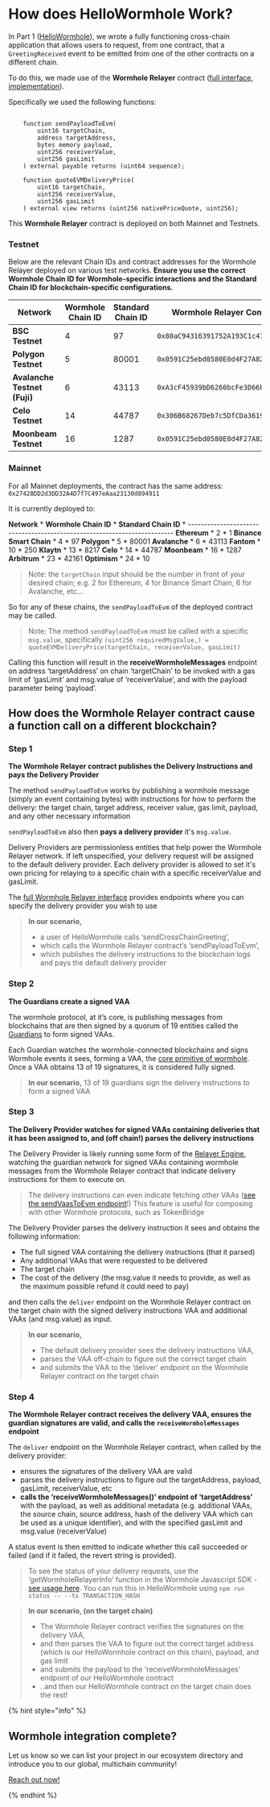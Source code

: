 # How does HelloWormhole Work?

In Part 1 ([HelloWormhole](./README.md)), we wrote a fully functioning cross-chain application that allows users to request, from one contract, that a `GreetingReceived` event to be emitted from one of the other contracts on a different chain. 

To do this, we made use of the **Wormhole Relayer** contract ([full interface](https://github.com/wormhole-foundation/wormhole/blob/main/relayer/ethereum/contracts/interfaces/relayer/IWormholeRelayer.sol), [implementation](https://github.com/wormhole-foundation/wormhole/blob/main/relayer/ethereum/contracts/relayer/wormholeRelayer/WormholeRelayer.sol)). 

Specifically we used the following functions:

```solidity

    function sendPayloadToEvm(
        uint16 targetChain,
        address targetAddress,
        bytes memory payload,
        uint256 receiverValue,
        uint256 gasLimit
    ) external payable returns (uint64 sequence);

    function quoteEVMDeliveryPrice(
        uint16 targetChain,
        uint256 receiverValue,
        uint256 gasLimit
    ) external view returns (uint256 nativePriceQuote, uint256);
```

This **Wormhole Relayer** contract is deployed on both Mainnet and Testnets.

### Testnet

Below are the relevant Chain IDs and contract addresses for the Wormhole Relayer deployed on various test networks. **Ensure you use the correct Wormhole Chain ID for Wormhole-specific interactions and the Standard Chain ID for blockchain-specific configurations.**
 
| Network           | Wormhole Chain ID | Standard Chain ID | Wormhole Relayer Contract Address                         |
|-------------------|-------------------|-------------------|-----------------------------------------------------------|
| **BSC Testnet**    | 4                 | 97                | `0x80aC94316391752A193C1c47E27D382b507c93F3`              |
| **Polygon Testnet**| 5                 | 80001             | `0x0591C25ebd0580E0d4F27A82Fc2e24E7489CB5e0`              |
| **Avalanche Testnet (Fuji)**| 6       | 43113             | `0xA3cF45939bD6260bcFe3D66bc73d60f19e49a8BB`              |
| **Celo Testnet**   | 14                | 44787             | `0x306B68267Deb7c5DfCDa3619E22E9Ca39C374f84`              |
| **Moonbeam Testnet**| 16               | 1287              | `0x0591C25ebd0580E0d4F27A82Fc2e24E7489CB5e0`              |

### Mainnet

For all Mainnet deployments, the contract has the same address: `0x27428DD2d3DD32A4D7f7C497eAaa23130d894911`

It is currently deployed to: 

**Network**                * **Wormhole Chain ID** * **Standard Chain ID** *
---------------------------*-----------------------*-----------------------
**Ethereum**               * 2                     * 1
**Binance Smart Chain**    * 4                     * 97
**Polygon**                * 5                     * 80001
**Avalanche**              * 6                     * 43113
**Fantom**                 * 10                    * 250
**Klaytn**                 * 13                    * 8217
**Celo**                   * 14                    * 44787
**Moonbeam**               * 16                    * 1287
**Arbitrum**               * 23                    * 42161
**Optimism**               * 24                    * 10


> Note: the `targetChain` input should be the number in front of your desired chain; e.g. 2 for Ethereum, 4 for Binance Smart Chain, 6 for Avalanche, etc...

So for any of these chains, the `sendPayloadToEvm` of the deployed contract may be called. 

> Note: The method `sendPayloadToEvm` must be called with a specific `msg.value`, specifically `(uint256 requiredMsgValue,) = quoteEVMDeliveryPrice(targetChain, receiverValue, gasLimit)`

Calling this function will result in the **receiveWormholeMessages** endpoint on address ‘targetAddress’ on chain ‘targetChain’ to be invoked with a gas limit of ‘gasLimit’ and msg.value of ‘receiverValue’, and with the payload parameter being ‘payload’. 

## How does the Wormhole Relayer contract cause a function call on a different blockchain?

### Step 1

**The Wormhole Relayer contract publishes the Delivery Instructions and pays the Delivery Provider**

The method `sendPayloadToEvm` works by publishing a wormhole message (simply an event containing bytes) with instructions for how to perform the delivery: the target chain, target address, receiver value, gas limit, payload, and any other necessary information

`sendPayloadToEvm` also then **pays a delivery provider** it's `msg.value`.

Delivery Providers are permissionless entities that help power the Wormhole Relayer network. If left unspecified, your delivery request will be assigned to the default delivery provider. Each delivery provider is allowed to set it's own pricing for relaying to a specific chain with a specific receiverValue and gasLimit. 

The [full Wormhole Relayer interface](https://github.com/wormhole-foundation/wormhole/blob/main/relayer/ethereum/contracts/interfaces/relayer/IWormholeRelayer.sol) provides endpoints where you can specify the delivery provider you wish to use

> **In our scenario,** 
>
> - a user of HelloWormhole calls ‘sendCrossChainGreeting’,
> - which calls the Wormhole Relayer contract’s ‘sendPayloadToEvm’,
> - which publishes the delivery instructions to the blockchain logs and pays the default delivery provider

### Step 2

**The Guardians create a signed VAA**

The wormhole protocol, at it’s core, is publishing messages from blockchains that are then signed by a quorum of 19 entities called the [Guardians](https://docs.wormhole.com/wormhole/explore-wormhole/guardian) to form signed VAAs. 

Each Guardian watches the wormhole-connected blockchains and signs Wormhole events it sees, forming a VAA, the [core primitive of wormhole](https://docs.wormhole.com/wormhole/explore-wormhole/vaa). Once a VAA obtains 13 of 19 signatures, it is considered fully signed. 

> **In our scenario,** 13 of 19 guardians sign the delivery instructions to form a signed VAA


### Step 3

**The Delivery Provider watches for signed VAAs containing deliveries that it has been assigned to, and (off chain!) parses the delivery instructions**

The Delivery Provider is likely running some form of the [Relayer Engine](https://github.com/wormhole-foundation/relayer-engine), watching the guardian network for signed VAAs containing wormhole messages from the Wormhole Relayer contract that indicate delivery instructions for them to execute on. 

> The delivery instructions can even indicate fetching other VAAs ([see the sendVaasToEvm endpoint](https://github.com/wormhole-foundation/wormhole/blob/main/relayer/ethereum/contracts/interfaces/relayer/IWormholeRelayer.sol#L144)!) This feature is useful for composing with other Wormhole protocols, such as TokenBridge

The Delivery Provider parses the delivery instruction it sees and obtains the following information:

- The full signed VAA containing the delivery instructions (that it parsed)
- Any additional VAAs that were requested to be delivered
- The target chain
- The cost of the delivery (the msg.value it needs to provide, as well as the maximum possible refund it could need to pay)

and then calls the `deliver` endpoint on the Wormhole Relayer contract on the target chain with the signed delivery instructions VAA and additional VAAs (and msg.value) as input. 

> **In our scenario,** 
>
> - The default delivery provider sees the delivery instructions VAA,
> - parses the VAA off-chain to figure out the correct target chain
> - and submits the VAA to the ‘deliver’ endpoint on the Wormhole Relayer contract on the target chain

### Step 4

**The Wormhole Relayer contract receives the delivery VAA, ensures the guardian signatures are valid, and calls the `receiveWormholeMessages` endpoint**

The `deliver` endpoint on the Wormhole Relayer contract, when called by the delivery provider:

- ensures the signatures of the delivery VAA are valid
- parses the delivery instructions to figure out the targetAddress, payload, gasLimit, receiverValue, etc
- **calls the ‘receiveWormholeMessages()’ endpoint of ‘targetAddress’** with the payload, as well as additional metadata (e.g. additional VAAs, the source chain, source address, hash of the delivery VAA which can be used as a unique identifier), and with the specified gasLimit and msg.value (receiverValue)

A status event is then emitted to indicate whether this call succeeded or failed (and if it failed, the revert string is provided). 

> To see the status of your delivery requests, use the ‘getWormholeRelayerInfo’ function in the Wormhole Javascript SDK - [see usage here](https://github.com/wormhole-foundation/hello-wormhole/blob/main/ts-scripts/getStatus.ts). You can run this in HelloWormhole using `npm run status -- --tx TRANSACTION_HASH`



> **In our scenario, (on the target chain)** 
>
>- The Wormhole Relayer contract verifies the signatures on the delivery VAA,
>- and then parses the VAA to figure out the correct target address (which is our HelloWormhole contract on this chain), payload, and gas limit
>- and submits the payload to the ‘receiveWormholeMessages’ endpoint of our HelloWormhole contract
>- ..and then our HelloWormhole contract on the target chain does the rest!

{% hint style="info" %}

## Wormhole integration complete?

Let us know so we can list your project in our ecosystem directory and introduce you to our global, multichain community!

[Reach out now!](https://forms.clickup.com/45049775/f/1aytxf-10244/JKYWRUQ70AUI99F32Q)

{% endhint %}

